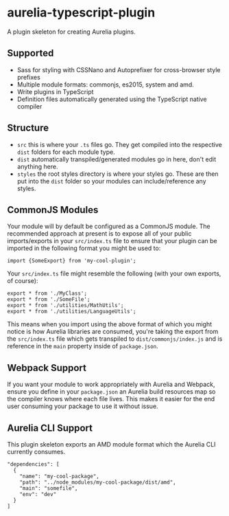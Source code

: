 # aurelia-typescript-plugin
A plugin skeleton for creating Aurelia plugins.

## Supported
- Sass for styling with CSSNano and Autoprefixer for cross-browser style prefixes
- Multiple module formats: commonjs, es2015, system and amd.
- Write plugins in TypeScript
- Definition files automatically generated using the TypeScript native compiler

## Structure
- `src` this is where your `.ts` files go. They get compiled into the respective `dist` folders for each module type.
- `dist` automatically transpiled/generated modules go in here, don't edit anything here.
- `styles` the root styles directory is where your styles go. These are then put into the `dist` folder so your modules can include/reference any styles.

## CommonJS Modules
Your module will by default be configured as a CommonJS module. The recommended approach at present is to expose all of your public imports/exports in your `src/index.ts` file to ensure that your plugin can be imported in the following format you might be used to:

```
import {SomeExport} from 'my-cool-plugin';
```

Your `src/index.ts` file might resemble the following (with your own exports, of course):

```
export * from './MyClass';
export * from './SomeFile';
export * from './utilities/MathUtils';
export * from './utilities/LanguageUtils';
```

This means when you import using the above format of which you might notice is how Aurelia libraries are consumed, you're taking the export from the `src/index.ts` file which gets transpiled to `dist/commonjs/index.js` and is reference in the `main` property inside of `package.json`.

## Webpack Support
If you want your module to work appropriately with Aurelia and Webpack, ensure you define in your `package.json` an Aurelia build resources map so the compiler knows where each file lives. This makes it easier for the end user consuming your package to use it without issue.

## Aurelia CLI Support
This plugin skeleton exports an AMD module format which the Aurelia CLI currently consumes.

```
"dependencies": [
  {
    "name": "my-cool-package",
    "path": "../node_modules/my-cool-package/dist/amd",
    "main": "somefile",
    "env": "dev"
  }
]
```
